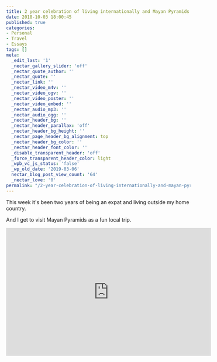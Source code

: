```yaml
---
title: 2 year celebration of living internationally and Mayan Pyramids.
date: 2018-10-03 18:00:45
published: true
categories:
- Personal
- Travel
- Essays
tags: []
meta:
  _edit_last: '1'
  _nectar_gallery_slider: 'off'
  _nectar_quote_author: ''
  _nectar_quote: ''
  _nectar_link: ''
  _nectar_video_m4v: ''
  _nectar_video_ogv: ''
  _nectar_video_poster: ''
  _nectar_video_embed: ''
  _nectar_audio_mp3: ''
  _nectar_audio_ogg: ''
  _nectar_header_bg: ''
  _nectar_header_parallax: 'off'
  _nectar_header_bg_height: ''
  _nectar_page_header_bg_alignment: top
  _nectar_header_bg_color: ''
  _nectar_header_font_color: ''
  _disable_transparent_header: 'off'
  _force_transparent_header_color: light
  _wpb_vc_js_status: 'false'
  _wp_old_date: '2019-03-06'
  nectar_blog_post_view_count: '64'
  _nectar_love: '0'
permalink: "/2-year-celebration-of-living-internationally-and-mayan-pyramids/"
---
```

<p>This week it's been two years of being an expat and living outside my home country.</p>
<p>And I get to visit Mayan Pyramids as a fun local trip.</p>
<p><iframe src="https://www.facebook.com/plugins/video.php?href=https%3A%2F%2Fwww.facebook.com%2Fsherrod.christopher%2Fvideos%2F1873246889429979%2F&show_text=0&width=560" width="560" height="350" style="border:none;overflow:hidden" scrolling="no" frameborder="0" allowtransparency="true" allowfullscreen="true"></iframe></p>
